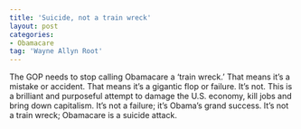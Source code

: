 ```yaml
---
title: 'Suicide, not a train wreck'
layout: post
categories:
- Obamacare
tag: 'Wayne Allyn Root'
---
```


The GOP needs to stop calling Obamacare a ‘train wreck.’ That means it’s a mistake or accident. That means it’s a gigantic flop or failure. It’s not. This is a brilliant and purposeful attempt to damage the U.S. economy, kill jobs and bring down capitalism. It’s not a failure; it’s Obama’s grand success. It’s not a train wreck; Obamacare is a suicide attack.